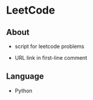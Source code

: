 # LeetCode

## About
- script for leetcode problems

- URL link in first-line comment

## Language
- Python
